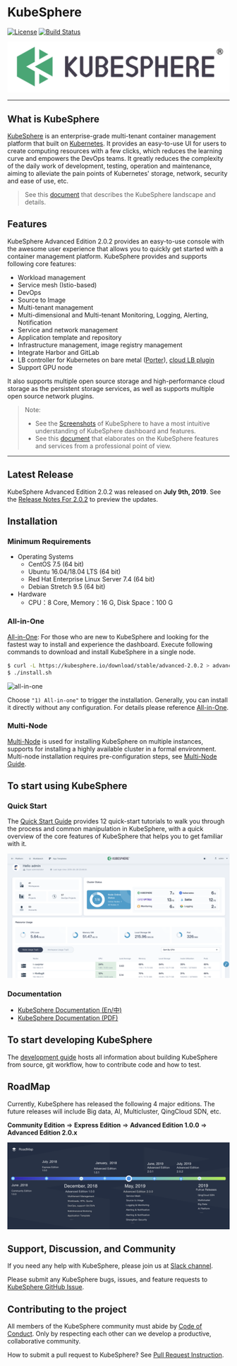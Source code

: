 # KubeSphere
[![License](http://img.shields.io/badge/license-apache%20v2-blue.svg)](https://github.com/KubeSphere/KubeSphere/blob/master/LICENSE)
[![Build Status](https://travis-ci.org/kubesphere/kubesphere.svg?branch=master)](https://travis-ci.org/kubesphere/kubesphere)

![logo](docs/images/kubesphere-logo.png)

----

## What is KubeSphere

[KubeSphere](https://kubesphere.io/) is an enterprise-grade multi-tenant container management platform that built on [Kubernetes](https://kubernetes.io). It provides an easy-to-use UI for users to create computing resources with a few clicks, which reduces the learning curve and empowers the DevOps teams. It greatly reduces the complexity of the daily work of development, testing, operation and maintenance, aiming to alleviate the pain points of Kubernetes' storage, network, security and ease of use, etc.

> See this [document](https://docs.kubesphere.io/advanced-v2.0/zh-CN/introduction/intro/) that describes the KubeSphere landscape and details.

## Features

KubeSphere Advanced Edition 2.0.2 provides an easy-to-use console with the awesome user experience that allows you to quickly get started with a container management platform. KubeSphere provides and supports following core features:


- Workload management
- Service mesh (Istio-based)
- DevOps
- Source to Image
- Multi-tenant management
- Multi-dimensional and Multi-tenant Monitoring, Logging, Alerting, Notification
- Service and network management
- Application template and repository
- Infrastructure management, image registry management
- Integrate Harbor and GitLab
- LB controller for Kubernetes on bare metal ([Porter](https://github.com/kubesphere/porter)), [cloud LB plugin](https://github.com/yunify/qingcloud-cloud-controller-manager)
- Support GPU node


It also supports multiple open source storage and high-performance cloud storage as the persistent storage services, as well as supports multiple open source network plugins.

> Note:
> - See the [Screenshots](docs/screenshots.md) of KubeSphere to have a most intuitive understanding of KubeSphere dashboard and features.
> - See this [document](https://docs.kubesphere.io/advanced-v2.0/zh-CN/introduction/features/) that elaborates on the KubeSphere features and services from a professional point of view.

----

## Latest Release

KubeSphere Advanced Edition 2.0.2 was released on **July 9th, 2019**. See the [Release Notes For 2.0.2](https://docs.kubesphere.io/advanced-v2.0/zh-CN/release/release-v202/) to preview the updates.

## Installation

### Minimum Requirements

- Operating Systems
   - CentOS 7.5 (64 bit)
   - Ubuntu 16.04/18.04 LTS (64 bit)
   - Red Hat Enterprise Linux Server 7.4 (64 bit)
   - Debian Stretch 9.5 (64 bit)
- Hardware
   - CPU：8 Core,  Memory：16 G, Disk Space：100 G

### All-in-One

[All-in-One](https://docs.kubesphere.io/advanced-v2.0/zh-CN/installation/all-in-one/): For those who are new to KubeSphere and looking for the fastest way to install and experience the dashboard. Execute following commands to download and install KubeSphere in a single node.

```bash
$ curl -L https://kubesphere.io/download/stable/advanced-2.0.2 > advanced-2.0.2.tar.gz && tar -zxf advanced-2.0.2.tar.gz && cd kubesphere-all-advanced-2.0.2/scripts
$ ./install.sh
```

![all-in-one](https://pek3b.qingstor.com/kubesphere-docs/png/kubesphere-allinone.gif)

Choose `"1) All-in-one"` to trigger the installation. Generally, you can install it directly without any configuration. For details please reference [All-in-One](https://docs.kubesphere.io/advanced-v2.0/zh-CN/installation/all-in-one/).

### Multi-Node

[Multi-Node](https://docs.kubesphere.io/advanced-v2.0/zh-CN/installation/multi-node/) is used for installing KubeSphere on multiple instances, supports for installing a highly available cluster in a formal environment. Multi-node installation requires pre-configuration steps, see [Multi-Node Guide](https://docs.kubesphere.io/advanced-v2.0/zh-CN/installation/multi-node/).


## To start using KubeSphere

### Quick Start

The [Quick Start Guide](https://docs.kubesphere.io/advanced-v2.0/quick-start/admin-quick-start/) provides 12 quick-start tutorials to walk you through the process and common manipulation in KubeSphere, with a quick overview of the core features of KubeSphere that helps you to get familiar with it.


![Dashboard](docs/images/dashboard.png)

### Documentation

- [KubeSphere Documentation (En/中) ](https://docs.kubesphere.io/)
- [KubeSphere Documentation (PDF)](https://docs.kubesphere.io/KubeSphere-advanced-v2.0.pdf)


## To start developing KubeSphere

The [development guide](docs/development-guide.md) hosts all information about building KubeSphere from source, git workflow, how to contribute code and how to test.

## RoadMap

Currently, KubeSphere has released the following 4 major editions. The future releases will include Big data, AI, Multicluster, QingCloud SDN, etc.

**Community Edition** => **Express Edition** => **Advanced Edition 1.0.0** => **Advanced Edition 2.0.x**

![Roadmap](docs/images/roadmap-2.0.2-en.png)


## Support, Discussion, and Community

If you need any help with KubeSphere, please join us at [Slack channel](http://kubesphere.slack.com/).

Please submit any KubeSphere bugs, issues, and feature requests to [KubeSphere GitHub Issue](https://github.com/kubesphere/kubesphere/issues).

## Contributing to the project

All members of the KubeSphere community must abide by [Code of Conduct](docs/code-of-conduct.md). Only by respecting each other can we develop a productive, collaborative community.

How to submit a pull request to KubeSphere? See [Pull Request Instruction](docs/pull-requests.md).



